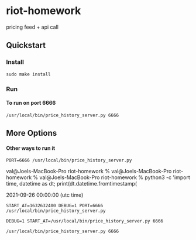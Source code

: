 # riot-homework
pricing feed + api call

## Quickstart

### Install

```
sudo make install
```

### Run

#### To run on port 6666

```
/usr/local/bin/price_history_server.py 6666
```

## More Options

#### Other ways to run it

```
PORT=6666 /usr/local/bin/price_history_server.py
```

val@Joels-MacBook-Pro riot-homework % 
val@Joels-MacBook-Pro riot-homework % 
val@Joels-MacBook-Pro riot-homework % python3 -c 'import time, datetime as dt; print(dt.datetime.fromtimestamp(

2021-09-26 00:00:00 (utc time)

```
START_AT=1632632400 DEBUG=1 PORT=6666 /usr/local/bin/price_history_server.py
```

```
DEBUG=1 START_AT=/usr/local/bin/price_history_server.py 6666
```


```
/usr/local/bin/price_history_server.py 6666
```

